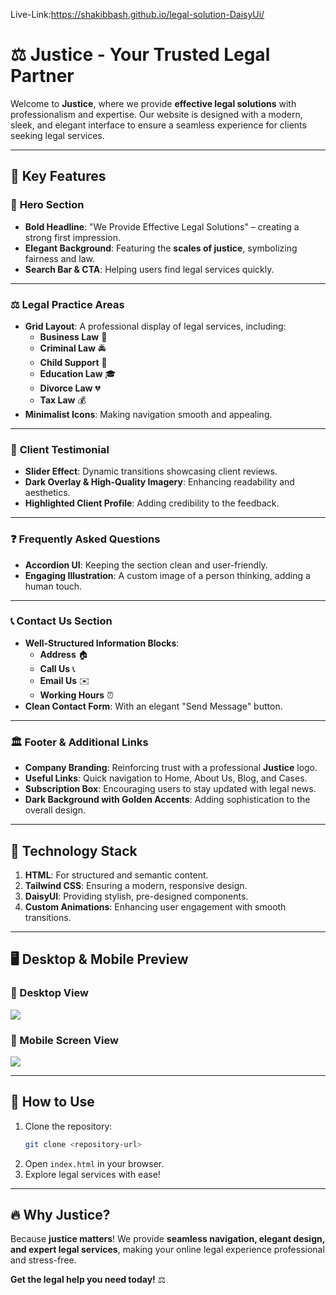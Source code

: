 Live-Link:https://shakibbash.github.io/legal-solution-DaisyUi/
# ⚖️ Justice - Your Trusted Legal Partner  

Welcome to **Justice**, where we provide **effective legal solutions** with professionalism and expertise. Our website is designed with a modern, sleek, and elegant interface to ensure a seamless experience for clients seeking legal services.  

---

## 🌟 **Key Features**  

### 📜 **Hero Section**  
- **Bold Headline**: "We Provide Effective Legal Solutions" – creating a strong first impression.  
- **Elegant Background**: Featuring the **scales of justice**, symbolizing fairness and law.  
- **Search Bar & CTA**: Helping users find legal services quickly.  

---

### ⚖️ **Legal Practice Areas**  
- **Grid Layout**: A professional display of legal services, including:  
  - **Business Law** 🏢  
  - **Criminal Law** 🚔  
  - **Child Support** 👶  
  - **Education Law** 🎓  
  - **Divorce Law** 💔  
  - **Tax Law** 💰  
- **Minimalist Icons**: Making navigation smooth and appealing.  

---

### 💬 **Client Testimonial**  
- **Slider Effect**: Dynamic transitions showcasing client reviews.  
- **Dark Overlay & High-Quality Imagery**: Enhancing readability and aesthetics.  
- **Highlighted Client Profile**: Adding credibility to the feedback.  

---

### ❓ **Frequently Asked Questions**  
- **Accordion UI**: Keeping the section clean and user-friendly.  
- **Engaging Illustration**: A custom image of a person thinking, adding a human touch.  

---

### 📞 **Contact Us Section**  
- **Well-Structured Information Blocks**:  
  - **Address** 🏠  
  - **Call Us** 📞  
  - **Email Us** ✉️  
  - **Working Hours** ⏰  
- **Clean Contact Form**: With an elegant "Send Message" button.  

---

### 🏛 **Footer & Additional Links**  
- **Company Branding**: Reinforcing trust with a professional **Justice** logo.  
- **Useful Links**: Quick navigation to Home, About Us, Blog, and Cases.  
- **Subscription Box**: Encouraging users to stay updated with legal news.  
- **Dark Background with Golden Accents**: Adding sophistication to the overall design.  

---

## 🎨 **Technology Stack**  

1. **HTML**: For structured and semantic content.  
2. **Tailwind CSS**: Ensuring a modern, responsive design.  
3. **DaisyUI**: Providing stylish, pre-designed components.  
4. **Custom Animations**: Enhancing user engagement with smooth transitions.  

---

## 🖥️ **Desktop & Mobile Preview**  

### **📌 Desktop View**  
<img src="https://i.postimg.cc/MGrX1GtC/screenshot-1738162915358.png">

### **📱 Mobile Screen View**  
<img src="https://i.postimg.cc/FRLFcVYS/i-Phone-13-PRO-127-0-0-1.png"> 

---

## 🚀 **How to Use**  

1. Clone the repository:  
   ```bash  
   git clone <repository-url>  
   ```  
2. Open `index.html` in your browser.  
3. Explore legal services with ease!  

---

## 🔥 **Why Justice?**  
Because **justice matters**! We provide **seamless navigation, elegant design, and expert legal services**, making your online legal experience professional and stress-free.  

**Get the legal help you need today!** ⚖️
